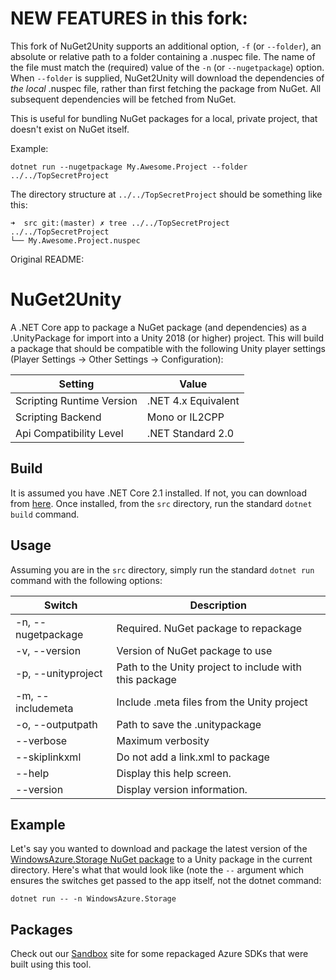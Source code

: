 # NEW FEATURES in this fork:

This fork of NuGet2Unity supports an additional option, `-f` (or `--folder`), an absolute or relative path to a folder containing a .nuspec file. The name of the file must match the (required) value of the `-n` (or `--nugetpackage`) option. When `--folder` is supplied, NuGet2Unity will download the dependencies of *the local* .nuspec file, rather than first fetching the package from NuGet. All subsequent dependencies will be fetched from NuGet.

This is useful for bundling NuGet packages for a local, private project, that doesn't exist on NuGet itself.

Example:

```
dotnet run --nugetpackage My.Awesome.Project --folder ../../TopSecretProject
```

The directory structure at `../../TopSecretProject` should be something like this:
```
➜  src git:(master) ✗ tree ../../TopSecretProject
../../TopSecretProject
└── My.Awesome.Project.nuspec
```

Original README:

# NuGet2Unity

A .NET Core app to package a NuGet package (and dependencies) as a .UnityPackage for import into a Unity 2018 (or higher) project.
This will build a package that should be compatible with the following Unity player settings
(Player Settings -> Other Settings -> Configuration):

Setting | Value
--------|------
Scripting Runtime Version | .NET 4.x Equivalent
Scripting Backend | Mono or IL2CPP
Api Compatibility Level | .NET Standard 2.0

## Build
It is assumed you have .NET Core 2.1 installed.  If not, you can download from [here](https://www.microsoft.com/net/download/dotnet-core/2.1).  Once installed, from the `src` directory, run the standard `dotnet build` command.

## Usage
Assuming you are in the `src` directory, simply run the standard `dotnet run` command with the following options:

Switch | Description
-------|-------------
-n, --nugetpackage  |  Required. NuGet package to repackage
-v, --version       |  Version of NuGet package to use
-p, --unityproject  |  Path to the Unity project to include with this package
-m, --includemeta   |  Include .meta files from the Unity project
-o, --outputpath    |  Path to save the .unitypackage
--verbose           |  Maximum verbosity
--skiplinkxml       |  Do not add a link.xml to package
--help              |  Display this help screen.
--version           |  Display version information.

## Example
Let's say you wanted to download and package the latest version of the [WindowsAzure.Storage NuGet package](https://www.nuget.org/packages/WindowsAzure.Storage) to a Unity package in the current directory.  Here's what that would look like (note the `--` argument which ensures the switches get passed to the app itself, not the dotnet command:

`dotnet run -- -n WindowsAzure.Storage`

## Packages
Check out our [Sandbox](https://aka.ms/azgamedev) site for some repackaged Azure SDKs that were built using this tool.
